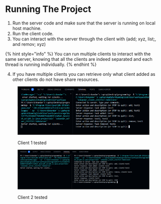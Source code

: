 # Running The Project

1. Run the server code and make sure that the server is running on local host machine.
2. Run the client code.
3. You can interact with the server through the client with (add; xyz, list;, and remov; xyz)

{% hint style="info" %}
You can run multiple clients to interact with the same server, knowing that all the clients are indeed separated and each thread is running individually.
{% endhint %}

4. If you have multiple clients you can retrieve only what client added as other clients do not have share resources.

<figure><img src=".gitbook/assets/Screenshot (1038).png" alt=""><figcaption><p>Client 1 tested </p></figcaption></figure>



<figure><img src=".gitbook/assets/Screenshot (1039).png" alt=""><figcaption><p>Client 2 tested</p></figcaption></figure>
